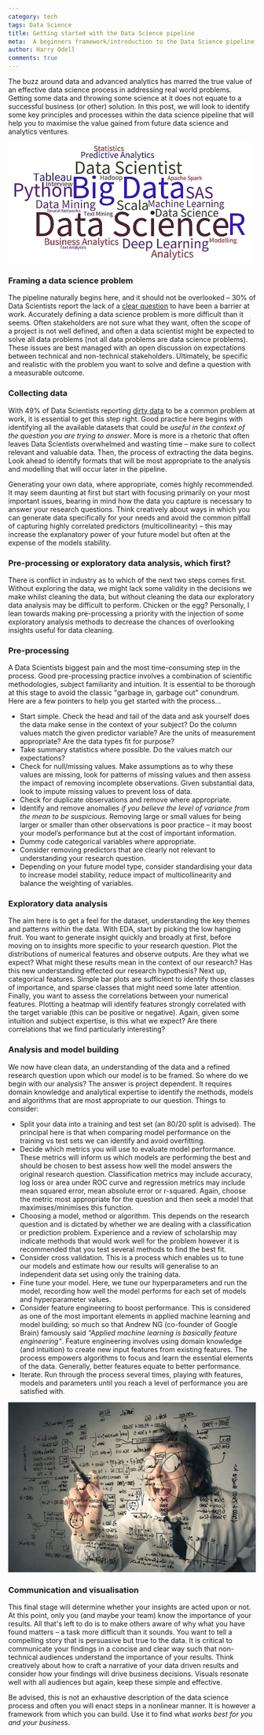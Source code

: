 ```yaml
---
category: tech
tags: Data Science
title: Getting started with the Data Science pipeline
meta:  A beginners framework/introduction to the Data Science pipeline
author: Harry Odell
comments: true
---
```


The buzz around data and advanced analytics has marred the true value of an effective data science process in addressing real world problems. Getting some data and throwing some science at it does not equate to a successful business (or other) solution. In this post, we will look to identify some key principles and processes within the data science pipeline that will help you to maximise the value gained from future data science and analytics ventures.

![Image](/assets/buzz-worrds.png)

### Framing a data science problem

The pipeline naturally begins here, and it should not be overlooked – 30% of Data Scientists report the lack of a [clear question](https://www.kaggle.com/surveys/2017) to have been a barrier at work. Accurately defining a data science problem is more difficult than it seems. Often stakeholders are not sure what they want, often the scope of a project is not well defined, and often a data scientist might be expected to solve all data problems (not all data problems are data science problems). These issues are best managed with an open discussion on expectations between technical and non-technical stakeholders. Ultimately, be specific and realistic with the problem you want to solve and define a question with a measurable outcome. 


### Collecting data

With 49% of Data Scientists reporting [dirty data](https://www.kaggle.com/surveys/2017) to be a common problem at work, it is essential to get this step right. Good practice here begins with identifying all the available datasets that could be *useful in the context of the question you are trying to answer*. More is more is a rhetoric that often leaves Data Scientists overwhelmed and wasting time – make sure to collect relevant and valuable data. Then, the process of extracting the data begins. Look ahead to identify formats that will be most appropriate to the analysis and modelling that will occur later in the pipeline.

Generating your own data, where appropriate, comes highly recommended. It may seem daunting at first but start with focusing primarily on your most important issues, bearing in mind how the data you capture is necessary to answer your research questions. Think creatively about ways in which you can generate data specifically for your needs and avoid the common pitfall of capturing highly correlated predictors (multicollinearity) – this may increase the explanatory power of your future model but often at the expense of the models stability.


### Pre-processing or exploratory data analysis, which first?

There is conflict in industry as to which of the next two steps comes first. Without exploring the data, we might lack some validity in the decisions we make whilst cleaning the data, but without cleaning the data our exploratory data analysis may be difficult to perform. Chicken or the egg? Personally, I lean towards making pre-processing a priority with the injection of some exploratory analysis methods to decrease the chances of overlooking insights useful for data cleaning. 

### Pre-processing 

A Data Scientists biggest pain and the most time-consuming step in the process. Good pre-processing practice involves a combination of scientific methodologies, subject familiarity and intuition. It is essential to be thorough at this stage to avoid the classic "garbage in, garbage out" conundrum. Here are a few pointers to help you get started with the process…
- Start simple. Check the head and tail of the data and ask yourself does the data make sense in the context of your subject? Do the column values match the given predictor variable? Are the units of measurement appropriate? Are the data types fit for purpose? 
- Take summary statistics where possible. Do the values match our expectations?
- Check for null/missing values. Make assumptions as to why these values are missing, look for patterns of missing values and then assess the impact of removing incomplete observations. Given substantial data, look to impute missing values to prevent loss of data. 
- Check for duplicate observations and remove where appropriate. 
- Identify and remove anomalies *if you believe the level of variance from the mean to be suspicious*. Removing large or small values for being larger or smaller than other observations is poor practice – it may boost your model’s performance but at the cost of important information. 
- Dummy code categorical variables where appropriate.
- Consider removing predictors that are clearly not relevant to understanding your research question.
- Depending on your future model type, consider standardising your data to increase model stability, reduce impact of multicollinearity and balance the weighting of variables.


### Exploratory data analysis

The aim here is to get a feel for the dataset, understanding the key themes and patterns within the data. With EDA, start by picking the low hanging fruit. You want to generate insight quickly and broadly at first, before moving on to insights more specific to your research question. Plot the distributions of numerical features and observe outputs. Are they what we expect? What might these results mean in the context of our research? Has this new understanding effected our research hypothesis? Next up, categorical features. Simple bar plots are sufficient to identify those classes of importance, and sparse classes that might need some later attention. Finally, you want to assess the correlations between your numerical features. Plotting a heatmap will identify features strongly correlated with the target variable (this can be positive or negative). Again, given some intuition and subject expertise, is this what we expect? Are there correlations that we find particularly interesting? 

### Analysis and model building

We now have clean data, an understanding of the data and a refined research question upon which our model is to be framed. So where do we begin with our analysis? The answer is project dependent. It requires domain knowledge and analytical expertise to identify the methods, models and algorithms that are most appropriate to our question. Things to consider:
-	Split your data into a training and test set (an 80/20 split is advised). The principal here is that when comparing model performance on the training vs test sets we can identify and avoid overfitting. 
-	Decide which metrics you will use to evaluate model performance. These metrics will inform us which models are performing the best and should be chosen to best assess how well the model answers the original research question. Classification metrics may include accuracy, log loss or area under ROC curve and regression metrics may include mean squared error, mean absolute error or r-squared. Again, choose the metric most appropriate for the question and then seek a model that maximises/minimises this function. 
-	Choosing a model, method or algorithm. This depends on the research question and is dictated by whether we are dealing with a classification or prediction problem. Experience and a review of scholarship may indicate methods that would work well for the problem however it is recommended that you test several methods to find the best fit. 
-	Consider cross validation. This is a process which enables us to tune our models and estimate how our results will generalise to an independent data set using only the training data. 
-	Fine tune your model. Here, we tune our hyperparameters and run the model, recording how well the model performs for each set of models and hyperparameter values. 
-	Consider feature engineering to boost performance. This is considered as one of the most important elements in applied machine learning and model building; so much so that Andrew NG (co-founder of Google Brain) famously said *"Applied machine learning is basically feature engineering"*. Feature engineering involves using domain knowledge (and intuition) to create new input features from existing features. The process empowers algorithms to focus and learn the essential elements of the data. Generally, better features equate to better performance.
-	Iterate. Run through the process several times, playing with features, models and parameters until you reach a level of performance you are satisfied with. 

![Image](/assets/DS.jpg)

### Communication and visualisation

This final stage will determine whether your insights are acted upon or not. At this point, only you (and maybe your team) know the importance of your results. All that's left to do is to make others aware of why what you have found matters – a task more difficult than it sounds. You want to tell a compelling story that is persuasive but true to the data. It is critical to communicate your findings in a concise and clear way such that non-technical audiences understand the importance of your results. Think creatively about how to craft a narrative of your data driven results and consider how your findings will drive business decisions. Visuals resonate well with all audiences but again, keep these simple and effective. 


Be advised, this is not an exhaustive description of the data science process and often you will enact steps in a nonlinear manner. It is however a framework from which you can build. Use it to find what *works best for you and your business*. 


